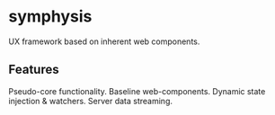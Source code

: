 # symphysis
UX framework based on inherent web components.


## Features

Pseudo-core functionality.
Baseline web-components.
Dynamic state injection & watchers.
Server data streaming.
